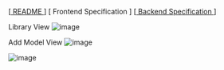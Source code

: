 [[ README ](../README.md "README")]
[ Frontend Specification ]
[[ Backend Specification ](backend.md "Backend Spec")]

Library View
![image](https://user-images.githubusercontent.com/654993/194756446-454fc19f-f45e-4aee-8d02-7022b497f75e.png)

Add Model View
![image](https://user-images.githubusercontent.com/654993/197368121-3c6854f0-627f-4131-891a-1a9f2639db5b.png)

![image](https://user-images.githubusercontent.com/654993/194750284-23f1dc46-654c-430e-a511-c93943357893.png)
